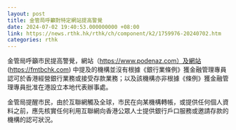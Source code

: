 ```yaml
---
layout: post
title: 金管局呼籲對特定網站提高警覺
date: 2024-07-02 19:40:53.000000000 +08:00
link: https://news.rthk.hk/rthk/ch/component/k2/1759976-20240702.htm
categories: rthk
---
```


金管局呼籲市民提高警覺，網站（https://www.podenaz.com）及網站 (https://fmtbchk.com) 中提及的機構並沒有根據《銀行業條例》獲金融管理專員認可於香港經營銀行業務或接受存款業務；以及該機構亦非根據《條例》獲金融管理專員批准在港設立本地代表辦事處。

金管局提醒市民，由於互聯網觸及全球，市民在向某機構轉帳，或提供任何個人資料之前，應先核實任何利用互聯網向香港公眾人士提供銀行戶口服務或邀請存款的機構的認可狀況。
